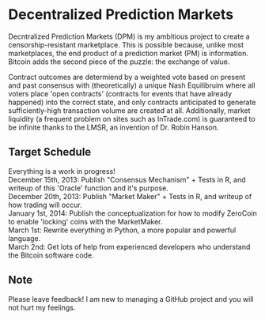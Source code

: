 <h1>Decentralized Prediction Markets</h1>
Decntralized Prediction Markets (DPM) is my ambitious project to create a censorship-resistant marketplace. This is possible because, unlike most marketplaces, the end product of a prediction market (PM) is information. Bitcoin adds the second piece of the puzzle: the exchange of value.

Contract outcomes are determiend by a weighted vote based on present and past consensus with (theoretically) a unique Nash Equilibruim where all voters place 'open contracts' (contracts for events that have already happened) into the correct state, and only contracts anticipated to generate sufficiently-high transaction volume are created at all. Additionally, market liquidity (a frequent problem on sites such as InTrade.com) is guaranteed to be infinite thanks to the LMSR, an invention of Dr. Robin Hanson.

<h2>Target Schedule</h2>
Everything is a work in progress!<br />
December 15th, 2013: Publish "Consensus Mechanism" + Tests in R, and writeup of this 'Oracle' function and it's purpose.<br />
December 20th, 2013: Publish "Market Maker" + Tests in R, and writeup of how trading will occur.<br />
January 1st, 2014: Publish the conceptualization for how to modify ZeroCoin to enable 'locking' coins with the MarketMaker.<br />
March 1st: Rewrite everything in Python, a more popular and powerful language.<br />
March 2nd: Get lots of help from experienced developers who understand the Bitcoin software code.<br />
 
<h2>Note</h2>
Please leave feedback! I am new to managing a GitHub project and you will not hurt my feelings.